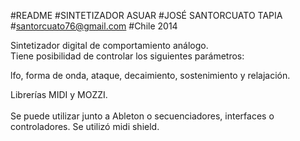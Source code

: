#README
#SINTETIZADOR ASUAR
#JOSÉ SANTORCUATO TAPIA
#santorcuato76@gmail.com
#Chile 2014

Sintetizador digital de comportamiento análogo.
</br>
Tiene posibilidad de controlar los siguientes parámetros:
</br>

lfo, forma de onda, ataque, decaimiento, sostenimiento y relajación.

Librerías MIDI y MOZZI.
</br>
</br>
Se puede utilizar junto a Ableton o secuenciadores, interfaces o controladores.
Se utilizó midi shield.
